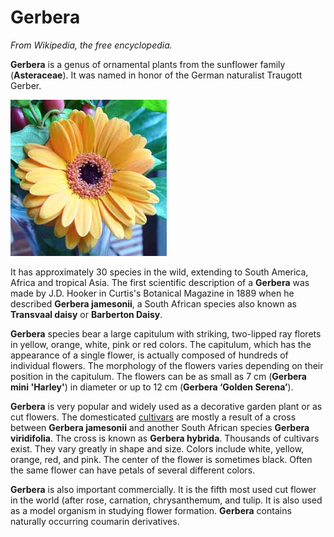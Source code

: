 # Gerbera

*From Wikipedia, the free encyclopedia.*

**Gerbera** is a genus of ornamental plants from the sunflower family \(**Asteraceae**\). It was named in honor of the German naturalist Traugott Gerber.

![](../../images/Gerbera.jpg)

It has approximately 30 species in the wild, extending to South America, Africa and tropical Asia. The first scientific description of a **Gerbera** was made by J.D. Hooker in Curtis's Botanical Magazine in 1889 when he described **Gerbera jamesonii**, a South African species also known as **Transvaal daisy** or **Barberton Daisy**.

**Gerbera** species bear a large capitulum with striking, two-lipped ray florets in yellow, orange, white, pink or red colors. The capitulum, which has the appearance of a single flower, is actually composed of hundreds of individual flowers. The morphology of the flowers varies depending on their position in the capitulum. The flowers can be as small as 7 cm \(**Gerbera mini 'Harley'**\) in diameter or up to 12 cm \(**Gerbera ‘Golden Serena’**\).

**Gerbera** is very popular and widely used as a decorative garden plant or as cut flowers. The domesticated [cultivars](glossaryCultivar.md) are mostly a result of a cross between **Gerbera jamesonii** and another South African species **Gerbera viridifolia**. The cross is known as **Gerbera hybrida**. Thousands of cultivars exist. They vary greatly in shape and size. Colors include white, yellow, orange, red, and pink. The center of the flower is sometimes black. Often the same flower can have petals of several different colors.

**Gerbera** is also important commercially. It is the fifth most used cut flower in the world \(after rose, carnation, chrysanthemum, and tulip. It is also used as a model organism in studying flower formation. **Gerbera** contains naturally occurring coumarin derivatives.

